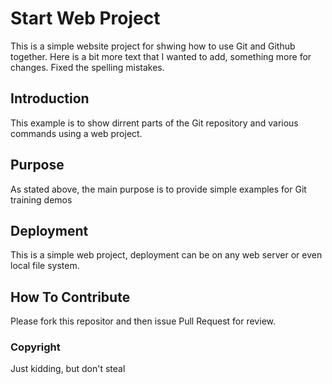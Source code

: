 # Start Web Project

This is a simple website project for shwing how to use Git and Github together. Here is a bit more text that I wanted to add, something more for changes.
Fixed the spelling mistakes.

## Introduction

This example is to show dirrent parts of the Git repository and various commands using a web project.

## Purpose

As stated above, the main purpose is to provide simple examples for Git training demos

## Deployment

This is a simple web project, deployment can be on any web server or even local file system.

## How To Contribute

Please fork this repositor and then issue Pull Request for review.

### Copyright

Just kidding, but don't steal
